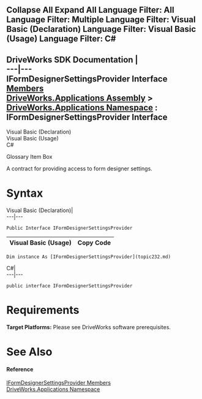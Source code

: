 Collapse All Expand All Language Filter: All  Language Filter: Multiple  Language Filter: Visual Basic (Declaration) Language Filter: Visual Basic (Usage) Language Filter: C#  
---  
DriveWorks SDK Documentation  |   
---|---  
IFormDesignerSettingsProvider Interface   
[Members](topic233.md)   
[DriveWorks.Applications Assembly](topic13.md) > [DriveWorks.Applications Namespace](topic16.md) : IFormDesignerSettingsProvider Interface  
---  
  
Visual Basic (Declaration)    
Visual Basic (Usage)    
C# 

Glossary Item Box

A contract for providing access to form designer settings. 

# Syntax

Visual Basic (Declaration)|   
---|---  
      
    
    Public Interface IFormDesignerSettingsProvider   
  
Visual Basic (Usage)| Copy Code  
---|---  
      
    
    Dim instance As [IFormDesignerSettingsProvider](topic232.md)  
  
C#|   
---|---  
      
    
    public interface IFormDesignerSettingsProvider   
  
# Requirements

**Target Platforms:** Please see DriveWorks software prerequisites.

# See Also

#### Reference

[IFormDesignerSettingsProvider Members](topic233.md)   
[DriveWorks.Applications Namespace](topic16.md)


